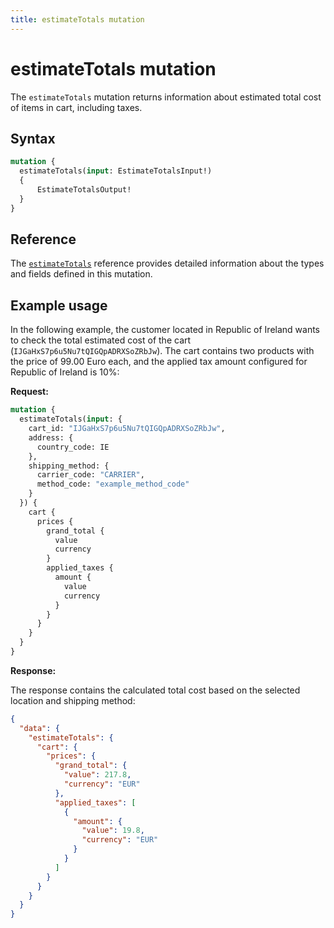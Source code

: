 ```yaml
---
title: estimateTotals mutation
---
```


# estimateTotals mutation

The `estimateTotals` mutation returns information about estimated total cost of items in cart, including taxes.

## Syntax

```graphql
mutation {
  estimateTotals(input: EstimateTotalsInput!)
  {
      EstimateTotalsOutput!
  }
}
```

## Reference

The [`estimateTotals`](https://developer.adobe.com/commerce/webapi/graphql-api/index.html#mutation-estimateTotals) reference provides detailed information about the types and fields defined in this mutation.

## Example usage

In the following example, the customer located in Republic of Ireland wants to check the total estimated cost of the cart (`IJGaHxS7p6u5Nu7tQIGQpADRXSoZRbJw`). The cart contains two products with the price of 99.00 Euro each,
and the applied tax amount configured for Republic of Ireland is 10%:

**Request:**

```graphql
mutation {
  estimateTotals(input: {
    cart_id: "IJGaHxS7p6u5Nu7tQIGQpADRXSoZRbJw",
    address: {
      country_code: IE
    },
    shipping_method: {
      carrier_code: "CARRIER",
      method_code: "example_method_code"
    }
  }) {
    cart {
      prices {
        grand_total {
          value
          currency
        }
        applied_taxes {
          amount {
            value
            currency
          }
        }
      }
    }
  }
}
```

**Response:**

The response contains the calculated total cost based on the selected location and shipping method:

```json
{
  "data": {
    "estimateTotals": {
      "cart": {
        "prices": {
          "grand_total": {
            "value": 217.8,
            "currency": "EUR"
          },
          "applied_taxes": [
            {
              "amount": {
                "value": 19.8,
                "currency": "EUR"
              }
            }
          ]
        }
      }
    }
  }
}
```
